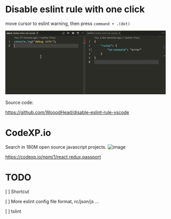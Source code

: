 # Disable eslint rule with one click

move cursor to eslint warning, then press `command + .(dot)`

![](images/demo.gif)

Source code:

https://github.com/WooodHead/disable-eslint-rule-vscode

# CodeXP.io
Search in 180M open source javascript projects.
![image](https://user-images.githubusercontent.com/5668806/145698450-659d32f8-94d0-4a3e-8adc-fb66443e33dd.png)

https://codexp.io/npm/1/react,redux,passport

# TODO
[ ] Shortcut

[ ] More eslint config file format, rc/json/js ...

[ ] tslint
